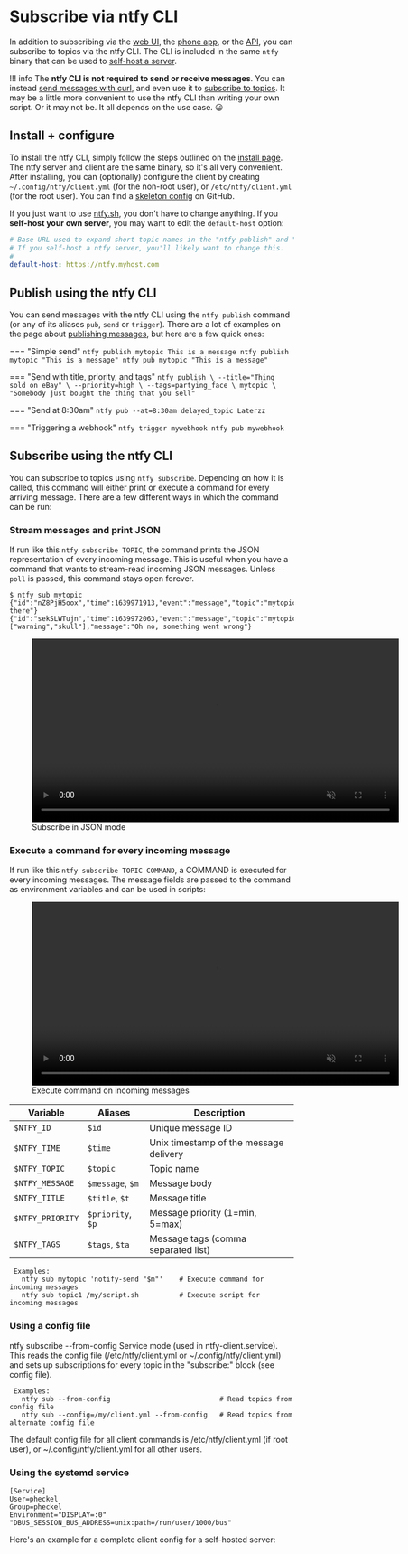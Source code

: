 # Subscribe via ntfy CLI
In addition to subscribing via the [web UI](web.md), the [phone app](phone.md), or the [API](api.md), you can subscribe
to topics via the ntfy CLI. The CLI is included in the same `ntfy` binary that can be used to [self-host a server](../install.md).

!!! info
    The **ntfy CLI is not required to send or receive messages**. You can instead [send messages with curl](../publish.md),
    and even use it to [subscribe to topics](api.md). It may be a little more convenient to use the ntfy CLI than writing 
    your own script. Or it may not be. It all depends on the use case. 😀

## Install + configure
To install the ntfy CLI, simply follow the steps outlined on the [install page](../install.md). The ntfy server and 
client are the same binary, so it's all very convenient. After installing, you can (optionally) configure the client 
by creating `~/.config/ntfy/client.yml` (for the non-root user), or `/etc/ntfy/client.yml` (for the root user). You 
can find a [skeleton config](https://github.com/binwiederhier/ntfy/blob/main/client/client.yml) on GitHub. 

If you just want to use [ntfy.sh](https://ntfy.sh), you don't have to change anything. If you **self-host your own server**,
you may want to edit the `default-host` option:

``` yaml
# Base URL used to expand short topic names in the "ntfy publish" and "ntfy subscribe" commands.
# If you self-host a ntfy server, you'll likely want to change this.
#
default-host: https://ntfy.myhost.com
```

## Publish using the ntfy CLI
You can send messages with the ntfy CLI using the `ntfy publish` command (or any of its aliases `pub`, `send` or 
`trigger`). There are a lot of examples on the page about [publishing messages](../publish.md), but here are a few
quick ones:

=== "Simple send"
    ```
    ntfy publish mytopic This is a message
    ntfy publish mytopic "This is a message"
    ntfy pub mytopic "This is a message" 
    ```

=== "Send with title, priority, and tags"
    ```
    ntfy publish \
        --title="Thing sold on eBay" \
        --priority=high \
        --tags=partying_face \
        mytopic \
        "Somebody just bought the thing that you sell"
    ```

=== "Send at 8:30am"
    ```
    ntfy pub --at=8:30am delayed_topic Laterzz
    ```

=== "Triggering a webhook"
    ```
    ntfy trigger mywebhook
    ntfy pub mywebhook
    ```

## Subscribe using the ntfy CLI
You can subscribe to topics using `ntfy subscribe`. Depending on how it is called, this command
will either print or execute a command for every arriving message. There are a few different ways 
in which the command can be run:

### Stream messages and print JSON
If run like this `ntfy subscribe TOPIC`, the command prints the JSON representation of every incoming 
message. This is useful when you have a command that wants to stream-read incoming JSON messages. 
Unless `--poll` is passed, this command stays open forever.

```
$ ntfy sub mytopic
{"id":"nZ8PjH5oox","time":1639971913,"event":"message","topic":"mytopic","message":"hi there"}
{"id":"sekSLWTujn","time":1639972063,"event":"message","topic":"mytopic","tags":["warning","skull"],"message":"Oh no, something went wrong"}
```

<figure>
  <video controls muted autoplay loop width="650" src="../../static/img/cli-subscribe-video-1.mp4"></video>
  <figcaption>Subscribe in JSON mode</figcaption>
</figure>

### Execute a command for every incoming message
If run like this `ntfy subscribe TOPIC COMMAND`, a COMMAND is executed for every incoming messages. 
The message fields are passed to the command as environment variables and can be used in scripts:

<figure>
  <video controls muted autoplay loop width="650" src="../../static/img/cli-subscribe-video-2.webm"></video>
  <figcaption>Execute command on incoming messages</figcaption>
</figure>

| Variable | Aliases | Description |
|---|---|---
| `$NTFY_ID` | `$id` | Unique message ID |
| `$NTFY_TIME` | `$time` | Unix timestamp of the message delivery |
| `$NTFY_TOPIC` | `$topic` | Topic name |
| `$NTFY_MESSAGE` | `$message`, `$m` | Message body |
| `$NTFY_TITLE` | `$title`, `$t` | Message title |
| `$NTFY_PRIORITY` | `$priority`, `$p` | Message priority (1=min, 5=max) |
| `$NTFY_TAGS` | `$tags`, `$ta` | Message tags (comma separated list) |
   
     Examples:
       ntfy sub mytopic 'notify-send "$m"'    # Execute command for incoming messages
       ntfy sub topic1 /my/script.sh          # Execute script for incoming messages

### Using a config file
ntfy subscribe --from-config
Service mode (used in ntfy-client.service). This reads the config file (/etc/ntfy/client.yml
or ~/.config/ntfy/client.yml) and sets up subscriptions for every topic in the "subscribe:"
block (see config file).

     Examples: 
       ntfy sub --from-config                           # Read topics from config file
       ntfy sub --config=/my/client.yml --from-config   # Read topics from alternate config file

The default config file for all client commands is /etc/ntfy/client.yml (if root user),
or ~/.config/ntfy/client.yml for all other users.


### Using the systemd service

```
[Service]
User=pheckel
Group=pheckel
Environment="DISPLAY=:0" "DBUS_SESSION_BUS_ADDRESS=unix:path=/run/user/1000/bus"
```

Here's an example for a complete client config for a self-hosted server:

